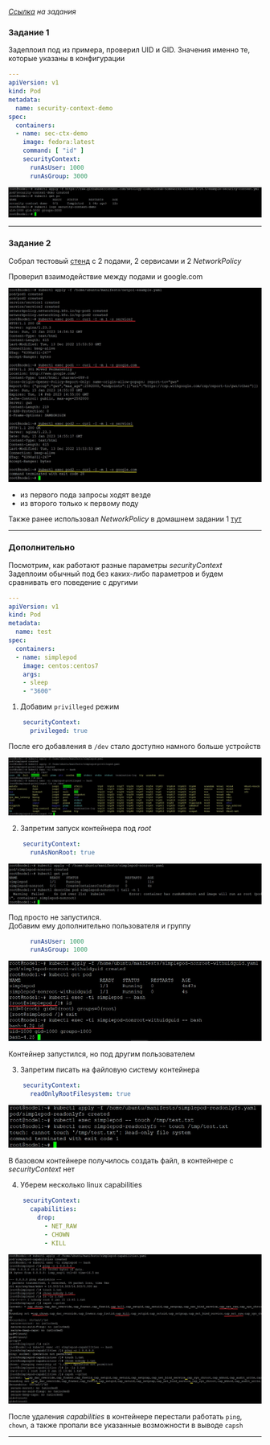 
_[Ссылка](https://github.com/netology-code/clokub-homeworks/blob/clokub-5/14.5.md) на задания_

### Задание 1

Задеплоил под из примера, проверил UID и GID. Значения именно те, которые указаны в конфигурации

```yaml
---
apiVersion: v1
kind: Pod
metadata:
  name: security-context-demo
spec:
  containers:
  - name: sec-ctx-demo
    image: fedora:latest
    command: [ "id" ]
    securityContext:
      runAsUser: 1000
      runAsGroup: 3000
```

![1](./attachment/1.jpg)

---

### Задание 2

Собрал тестовый [стенд](./ansible/files/manifests/netpol-example.yaml) с 2 подами, 2 сервисами и 2 _NetworkPolicy_

Проверил взаимодействие между подами и google.com

![7](./attachment/7.jpg)

- из первого пода запросы ходят везде
- из второго только к первому поду

Также ранее использовал _NetworkPolicy_ в домашнем задании 1 [тут](https://github.com/Dracula33/devops-netology/tree/main/homeworks/Kubernetes%20CNI) 

---

### Дополнительно

Посмотрим, как работают разные параметры _securityContext_  
Задеплоим обычный под без каких-либо параметров и будем сравнивать его поведение с другими

```yaml
---
apiVersion: v1
kind: Pod
metadata:
  name: test
spec:
  containers:
  - name: simplepod
    image: centos:centos7
    args:
    - sleep
    - "3600"
```

1. Добавим `privilleged` режим

```yaml
    securityContext:
      privileged: true
```

После его добавления в `/dev` стало доступно намного больше устройств

![2](./attachment/2.jpg)

2. Запретим запуск контейнера под _root_

```yaml
    securityContext:
      runAsNonRoot: true
```

![3](./attachment/3.jpg)

Под просто не запустился.  
Добавим ему дополнительно пользователя и группу
```yaml
      runAsUser: 1000
      runAsGroup: 1000
```

![4](./attachment/4.jpg)

Контейнер запустился, но под другим пользователем

3. Запретим писать на файловую систему контейнера

```yaml
    securityContext:
      readOnlyRootFilesystem: true
```

![5](./attachment/5.jpg)

В базовом контейнере получилось создать файл, в контейнере с _securityContext_ нет

4. Уберем несколько linux capabilities

```yaml
    securityContext:
      capabilities:
        drop:
          - NET_RAW
          - CHOWN
          - KILL
```

![6](./attachment/6.jpg)

После удаления _capabilities_ в контейнере перестали работать `ping`, `chown`, а также пропали все указанные возможности в выводе `capsh`  

---